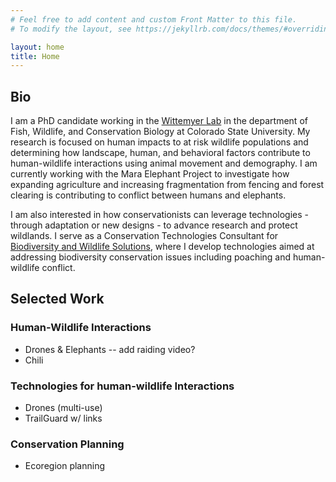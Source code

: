 ```yaml
---
# Feel free to add content and custom Front Matter to this file.
# To modify the layout, see https://jekyllrb.com/docs/themes/#overriding-theme-defaults

layout: home
title: Home
---
```


## Bio
I am a PhD candidate working in the [Wittemyer Lab](https://sites.warnercnr.colostate.edu/georgewittemyer/) in the department of Fish, Wildlife, and Conservation Biology at Colorado State University. My research is focused on human impacts to at risk wildlife populations and determining how landscape, human, and behavioral factors contribute to human-wildlife interactions using animal movement and demography. I am currently working with the Mara Elephant Project to investigate how expanding agriculture and increasing fragmentation from fencing and forest clearing is contributing to conflict between humans and elephants. 

I am also interested in how conservationists can leverage technologies - through adaptation or new designs - to advance research and protect wildlands. I serve as a Conservation Technologies Consultant for [Biodiversity and Wildlife Solutions](https://www.resolve.ngo/biodiversity_and_wildlife.htm), where I develop technologies aimed at addressing biodiversity conservation issues including poaching and human-wildlife conflict.



## Selected Work
### Human-Wildlife Interactions
- Drones & Elephants -- add raiding video?
- Chili

### Technologies for human-wildlife Interactions
- Drones (multi-use)
- TrailGuard w/ links

### Conservation Planning
- Ecoregion planning

